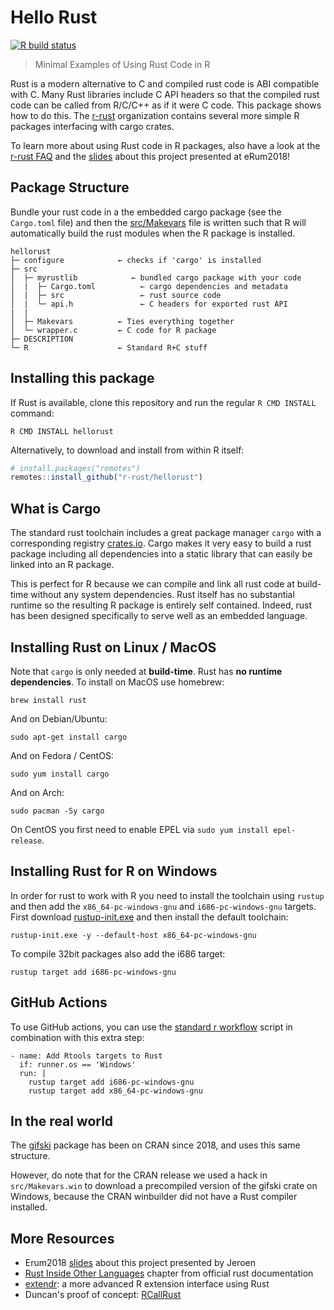 # Hello Rust

[![R build status](https://github.com/r-rust/hellorust/workflows/R-CMD-check/badge.svg)](https://github.com/r-rust/hellorust/actions?workflow=R-CMD-check)

> Minimal Examples of Using Rust Code in R

Rust is a modern alternative to C and compiled rust code is ABI compatible with C. Many Rust libraries include C API headers so that the compiled rust code can be called from R/C/C++ as if it were C code. This package shows how to do this. The [r-rust](https://github.com/r-rust) organization contains several more simple R packages interfacing with cargo crates. 

To learn more about using Rust code in R packages, also have a look at the [r-rust FAQ](https://github.com/r-rust/faq) and the [slides](https://jeroen.github.io/erum2018/) about this project presented at eRum2018!

## Package Structure

Bundle your rust code in a the embedded cargo package (see the `Cargo.toml` file) and then the [src/Makevars](src/Makevars) file is written such that R will automatically build the rust modules when the R package is installed.

```
hellorust
├─ configure            ← checks if 'cargo' is installed
├─ src
│  ├─ myrustlib            ← bundled cargo package with your code
│  |  ├─ Cargo.toml          ← cargo dependencies and metadata
│  |  ├─ src                 ← rust source code
│  |  └─ api.h               ← C headers for exported rust API
|  |
│  ├─ Makevars          ← Ties everything together
│  └─ wrapper.c         ← C code for R package
├─ DESCRIPTION
└─ R                    ← Standard R+C stuff
```

## Installing this package

If Rust is available, clone this repository and run the regular `R CMD INSTALL` command:

```
R CMD INSTALL hellorust
```

Alternatively, to download and install from within R itself:

```r
# install.packages("remotes")
remotes::install_github("r-rust/hellorust")
```

## What is Cargo

The standard rust toolchain includes a great package manager `cargo` with a corresponding registry [crates.io](https://crates.io/). Cargo makes it very easy to build a rust package including all dependencies into a static library that can easily be linked into an R package.

This is perfect for R because we can compile and link all rust code at build-time without any system dependencies. Rust itself has no substantial runtime so the resulting R package is entirely self contained. Indeed, rust has been designed specifically to serve well as an embedded language.

## Installing Rust on Linux / MacOS

Note that `cargo` is only needed at __build-time__. Rust has __no runtime dependencies__. To install on MacOS use homebrew:

```
brew install rust
```

And on Debian/Ubuntu:

```
sudo apt-get install cargo
```

And on Fedora / CentOS:

```
sudo yum install cargo
```

And on Arch:

```
sudo pacman -Sy cargo
```

On CentOS you first need to enable EPEL via `sudo yum install epel-release`.

## Installing Rust for R on Windows

In order for rust to work with R you need to install the toolchain using `rustup` and then add the `x86_64-pc-windows-gnu` and `i686-pc-windows-gnu` targets. First download [rustup-init.exe](https://win.rustup.rs/) and then install the default toolchain:

```
rustup-init.exe -y --default-host x86_64-pc-windows-gnu
```

To compile 32bit packages also add the i686 target:

```
rustup target add i686-pc-windows-gnu
```

## GitHub Actions

To use GitHub actions, you can use the [standard r workflow](https://github.com/r-lib/actions/blob/HEAD/.github/workflows/check-standard.yaml) script in combination with this extra step:

```
- name: Add Rtools targets to Rust
  if: runner.os == 'Windows'
  run: |
    rustup target add i686-pc-windows-gnu
    rustup target add x86_64-pc-windows-gnu
```

## In the real world

The [gifski](https://cran.r-project.org/web/packages/gifski/index.html) package has been on CRAN since 2018, and uses this same structure. 

However, do note that for the CRAN release we used a hack in `src/Makevars.win` to download a precompiled version of the gifski crate on Windows, because the CRAN winbuilder did not have a Rust compiler installed.

## More Resources
 - Erum2018 [slides](https://jeroen.github.io/erum2018/) about this project presented by Jeroen
 - [Rust Inside Other Languages](https://doc.rust-lang.org/1.6.0/book/rust-inside-other-languages.html) chapter from official rust documentation
 - [extendr](https://github.com/extendr): a more advanced R extension interface using Rust
 - Duncan's proof of concept: [RCallRust](https://github.com/duncantl/RCallRust)
